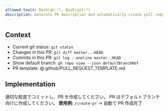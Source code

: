 ```yaml
---
allowed-tools: Bash(gh:*), Bash(git:*)
description: Generate PR description and automatically create pull request on GitHub
---
```


## Context

- Current git status: `git status`
- Changes in this PR: `git diff master...HEAD`
- Commits in this PR: `git log --oneline master..HEAD`
- Show default branch: `gh repo view --json defaultBranchRef`
- PR template: @.github/PULL_REQUEST_TEMPLATE.md

## Implementation

適切な粒度でコミットし、PR を作成してください。
PR はデフォルトブランチ向けに作成してください。
**使用例:** `/create-pr` → 自動で PR 作成完了


